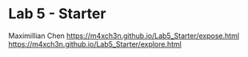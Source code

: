 # Lab 5 - Starter
Maximillian Chen
https://m4xch3n.github.io/Lab5_Starter/expose.html
https://m4xch3n.github.io/Lab5_Starter/explore.html